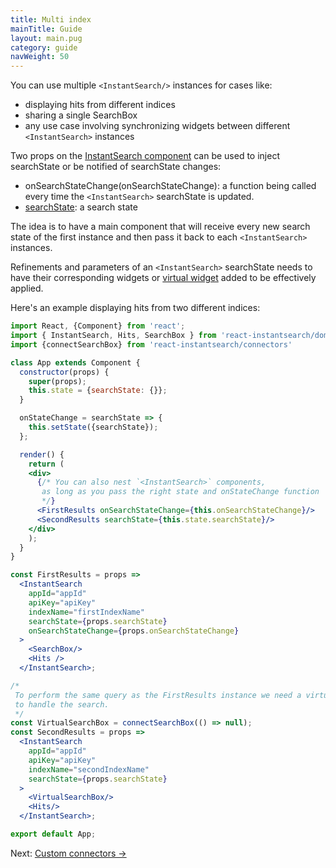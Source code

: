 ```yaml
---
title: Multi index
mainTitle: Guide
layout: main.pug
category: guide
navWeight: 50
---
```


You can use multiple `<InstantSearch/>` instances for cases like:

* displaying hits from different indices
* sharing a single SearchBox
* any use case involving synchronizing widgets between different `<InstantSearch>` instances

Two props on the [InstantSearch component](widgets/InstantSearch.html) can be used to inject searchState or be notified of searchState changes:

* onSearchStateChange(onSearchStateChange): a function being called every time the `<InstantSearch>` searchState is updated.
* [searchState](guide/Search_state.html): a search state

The idea is to have a main component that will receive every new search state of the first instance
and then pass it back to each `<InstantSearch>` instances.

Refinements and parameters of an `<InstantSearch>` searchState needs to have their corresponding widgets or
[virtual widget](guide/Virtual_widgets.html) added to be effectively applied.

Here's an example displaying hits from two different indices:

```jsx
import React, {Component} from 'react';
import { InstantSearch, Hits, SearchBox } from 'react-instantsearch/dom';
import {connectSearchBox} from 'react-instantsearch/connectors'

class App extends Component {
  constructor(props) {
    super(props);
    this.state = {searchState: {}};
  }

  onStateChange = searchState => {
    this.setState({searchState});
  };

  render() {
    return (
    <div>
      {/* You can also nest `<InstantSearch>` components,
       as long as you pass the right state and onStateChange function
       */}
      <FirstResults onSearchStateChange={this.onSearchStateChange}/>
      <SecondResults searchState={this.state.searchState}/>
    </div>
    );
  }
}

const FirstResults = props =>
  <InstantSearch
    appId="appId"
    apiKey="apiKey"
    indexName="firstIndexName"
    searchState={props.searchState}
    onSearchStateChange={props.onSearchStateChange}
  >
    <SearchBox/>
    <Hits />
  </InstantSearch>;

/*
 To perform the same query as the FirstResults instance we need a virtual SearchBox widget
 to handle the search.
 */
const VirtualSearchBox = connectSearchBox(() => null);
const SecondResults = props =>
  <InstantSearch
    appId="appId"
    apiKey="apiKey"
    indexName="secondIndexName"
    searchState={props.searchState}
  >
    <VirtualSearchBox/>
    <Hits/>
  </InstantSearch>;

export default App;
```

<div class="guide-nav">
Next: <a href="guide/Custom_connectors.html">Custom connectors →</a>
</div>
